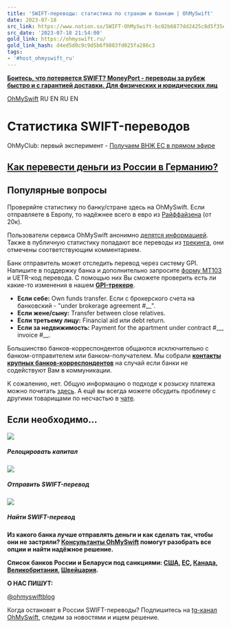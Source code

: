 ```yaml
---
title: 'SWIFT-переводы: статистика по странам и банкам | OhMySwift'
date: 2023-07-18
src_link: https://www.notion.so/SWIFT-OhMySwift-bc02b6877dd2425c8d5f35e6b55a5c21
src_date: '2023-07-18 21:54:00'
gold_link: https://ohmyswift.ru/
gold_link_hash: d4ed5d0c9c9d5b6f9883fd025fa286c3
tags:
- '#host_ohmyswift_ru'
---
```



[**Боитесь, что потеряется SWIFT? MoneyPort - переводы за рубеж быстро и с гарантией доставки. Для физических и юридических лиц**](/moneyport) 

[OhMySwift](/)
RU
EN
RU
EN

Статистика SWIFT-переводов
==========================






OhMyClub: первый эксперимент - [Получаем ВНЖ ЕС в прямом эфире](/ohmyclub/1)


[Как перевести деньги из России в Германию?](/country/%D0%B3%D0%B5%D1%80%D0%BC%D0%B0%D0%BD%D0%B8%D1%8F)
-------------------------------------------------------------------------------------------------------


Популярные вопросы
------------------


Проверяйте статистику по банку/стране здесь на OhMySwift. Если отправляете в Европу, то надёжнее всего в евро из [Райффайзена](/swift-codes/%D0%A0%D0%9E%D0%A1%D0%A1%D0%98%D0%AF/RZBMRUMM) (от 20к).

 Пользователи сервиса OhMySwift анонимно [делятся информацией](/share). Также в публичную статистику попадают все переводы из [трекинга](/gpi), они отмечены соответствующим комментарием.
 

 Банк отправитель может отследить перевод через систему GPI. Напишите в поддержку банка и дополнительно запросите [форму МТ103](https://ohmyswift.ru/finance/obrazets-formy-mt103) и UETR-код перевода. С помощью них Вы сможете проверить есть ли какие-то изменения в нашем [**GPI-трекере**](/gpi).
 
* **Если себе:** Own funds transfer. Если с брокерского счета на банковский - "under brokerage agreement #\_\_".
* **Если жене/сыну:** Transfer between close relatives.
* **Если третьему лицу:** Financial aid или debt return.
* **Если за недвижимость:** Payment for the apartment under contract #\_\_, invoice #\_\_.



 Большинство банков-корреспондентов общаются исключительно с банком-отправителем или банком-получателем. Мы собрали [**контакты крупных банков-корреспондентов**](/correspondents) на случай если банки не содействуют Вам в коммуникации.
 

 К сожалению, нет. Общую информацию о подходе к розыску платежа можно почитать [здесь](/how-to-investigate-swift). А ещё вы всегда можете обсудить проблему с другими товарищами по несчастью в [чате](https://t.me/swiftTransferProblem).
 
Если необходимо...
------------------


![](/img/relocate-capital-from-russia.jpg)
##### Релоцировать капитал


![](/img/transfer-funds-via-swift-guide.jpg)
##### Отправить SWIFT-перевод


![](/img/swift-payment-stuck.jpg)
##### Найти SWIFT-перевод


  

**Из какого банка лучше отправлять деньги и как сделать так, чтобы они не застряли? [Консультанты OhMySwift](/consultation) помогут разобрать все опции и найти надёжное решение.**


**Список банков России и Беларуси под санкциями: [США](/sanctions/sdn), [ЕС](/sanctions/eu), [Канада](/sanctions/ca), [Великобритания](/sanctions/uk), [Швейцария](/sanctions/ch).**


**О НАС ПИШУТ:** 


 [@ohmyswiftblog](https://t.me/ohmyswiftblog)


Когда остановят в России SWIFT-переводы? Подпишитесь на [tg-канал OhMySwift](https://t.me/ohmyswiftblog), следим за новостями и ищем решение.